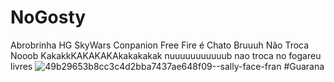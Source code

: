 # NoGosty
Abrobrinha HG SkyWars Conpanion Free Fire é Chato Bruuuh Não Troca Nooob KakakkKAKAKAKAkakakakak nuuuuuuuuuuub nao troca no fogareu livres
![49b29653b8cc3c4d2bba7437ae648f09--sally-face-fran](https://user-images.githubusercontent.com/84578496/142484702-56d90365-8545-4685-8c27-77d5279a4885.jpg)
#Guarana
